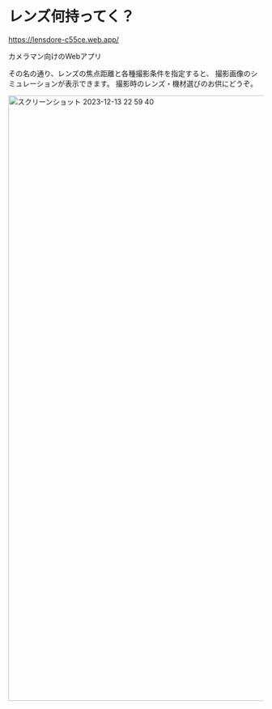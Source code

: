 # レンズ何持ってく？

https://lensdore-c55ce.web.app/

カメラマン向けのWebアプリ

その名の通り、レンズの焦点距離と各種撮影条件を指定すると、
撮影画像のシミュレーションが表示できます。
撮影時のレンズ・機材選びのお供にどうぞ。

<img width="1197" alt="スクリーンショット 2023-12-13 22 59 40" src="https://github.com/Jun-Murakami/wlsib/assets/126404131/c2a355ec-d8fe-4d91-b63a-e10e1adb2f29">

